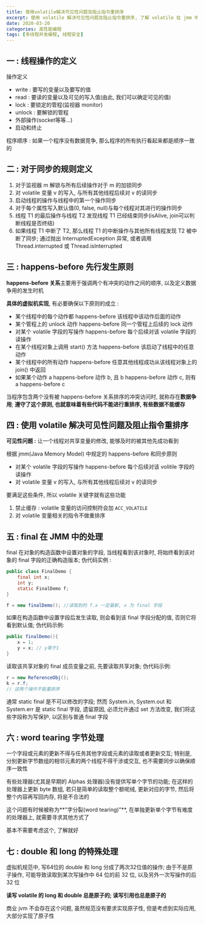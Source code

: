 ```yaml
---
title: 使用volatile解决可见性问题及阻止指令重排序
excerpt: 使用 volatile 解决可见性问题及阻止指令重排序, 了解 volatile 在 jmm 中的具体实现
date: 2020-03-20
categories: 高性能编程
tags: [多线程并发编程, 线程安全]
---
```






## 一 : 线程操作的定义

操作定义

- write : 要写的变量以及要写的值
- read : 要读的变量以及可见的写入值(由此, 我们可以确定可见的值)
- lock : 要锁定的管程(监视器 monitor)
- unlock : 要解锁的管程
- 外部操作(socket等等...)
- 启动和终止

程序顺序 : 如果一个程序没有数据竞争, 那么程序的所有执行看起来都是顺序一致的

## 二 : 对于同步的规则定义

1. 对于监视器 m 解锁与所有后续操作对于 m 的加锁同步
2. 对 volatile 变量 v 的写入, 与所有其他线程后续对 v 的读同步
3. 启动线程的操作与线程中的第一个操作同步
4. 对于每个属性写入默认值(0, false, null)与每个线程对其进行的操作同步
5. 线程 T1 的最后操作与线程 T2 发现线程 T1 已经结束同步(isAlive, join可以判断线程是否终结)
6. 如果线程 T1 中断了 T2, 那么线程 T1 的中断操作与其他所有线程发现 T2 被中断了同步; 通过抛出 InterruptedException 异常, 或者调用 Thread.interrupted 或 Thread.isInterrupted

## 三 : happens-before 先行发生原则

**happens-before 关系**主要用于强调两个有冲突的动作之间的顺序, 以及定义数据争用的发生时机

**具体的虚拟机实现**, 有必要确保以下原则的成立 : 

- 某个线程中的每个动作都 happens-before 该线程中该动作后面的动作
- 某个管程上的 unlock 动作 happens-before 同一个管程上后续的 lock 动作
- 对某个 volatile 字段的写操作 happens-before 每个后续对该 volatile 字段的读操作
- 在某个线程对象上调用 start() 方法 happens-before 该启动了线程中的任意动作
- 某个线程中的所有动作 happens-before 任意其他线程成功从该线程对象上的 join() 中返回
- 如果某个动作 a happens-before 动作 b, 且 b happens-before 动作 c, 则有 a happens-before c

当程序包含两个没有被 happens-before 关系排序的冲突访问时, 就称存在**数据争用**; **遵守了这个原则, 也就意味着有些代码不能进行重排序, 有些数据不能缓存**

## 四 : 使用 volatile 解决可见性问题及阻止指令重排序

**可见性问题 :** 让一个线程对共享变量的修改, 能够及时的被其他先成功看到

根据 jmm(Java Memory Model) 中规定的 happens-before 和同步原则

- 对某个 volatile 字段的写操作 happens-before 每个后续对该 volitile 字段的读操作
- 对 volatile 变量 v 的写入, 与所有其他线程后续对 v 的读同步

要满足这些条件, 所以 volatile 关键字就有这些功能

1. 禁止缓存 : volatile 变量的访问控制符会加 `ACC_VOLATILE`
2. 对 volatile 变量相关的指令不做重排序

## 五 : final 在 JMM 中的处理

final 在对象的构造函数中设置对象的字段, 当线程看到该对象时, 将始终看到该对象的 final 字段的正确构造版本; 伪代码实例 : 

```java
public class FinalDemo {
    final int x;
    int y;
    static FinalDemo f;
}

f = new finalDemo(); //读取到的 f.x 一定最新, x 为 final 字段
```

如果在构造函数中设置字段后发生读取, 则会看到该 final 字段分配的值, 否则它将看到默认值; 伪代码示例:

```java
public finalDemo(){
    x = 1;
    y = x; // y等于1
}
```

读取该共享对象的 final 成员变量之前, 先要读取共享对象; 伪代码示例:

```java
r = new ReferenceObj(); 
k = r.f; 
// 这两个操作不能重排序
```

通常 static final 是不可以修改的字段; 然而 System.in, System.out 和 System.err 是 static final 字段, 遗留原因, 必须允许通过 set 方法改变, 我们将这些字段称为写保护, 以区别与普通 final 字段

## 六 : word tearing 字节处理

一个字段或元素的更新不得与任务其他字段或元素的读取或者更新交互; 特别是, 分别更新字节数组的相邻元素的两个线程不得干涉或交互, 也不需要同步以确保顺序一致性

有些处理器(尤其是早期的 Alphas 处理器)没有提供写单个字节的功能; 在这样的处理器上更新 byte 数组, 若只是简单的读取整个额呢绒, 更新对应的字节, 然后将整个内容再写回内存, 将是不合法的

这个问题有时候被称为**"字分裂(word tearing)"**, 在单独更新单个字节有难度的处理器上, 就需要寻求其他方式了

基本不需要考虑这个, 了解就好

## 七 : double 和 long 的特殊处理

虚拟机规范中, 写64位的 double 和 long 分成了两次32位值的操作; 由于不是原子操作, 可能导致读取到某次写操作中 64 位的前 32 位, 以及另外一次写操作的后 32 位

**读写 volatile 的 long 和 double 总是原子的; 读写引用也总是原子的**

商业 jvm 不会存在这个问题, 虽然规范没有要求实现原子性, 但是考虑到实际应用, 大部分实现了原子性